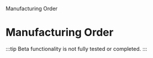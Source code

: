 
Manufacturing Order
# Manufacturing Order



:::tip
Beta functionality is not fully tested or completed.
:::